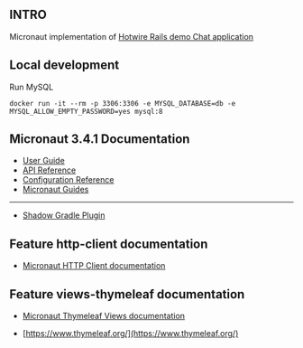 ## INTRO

Micronaut implementation of [Hotwire Rails demo Chat application](https://github.com/hotwired/hotwire-rails-demo-chat)

## Local development

Run MySQL
```
docker run -it --rm -p 3306:3306 -e MYSQL_DATABASE=db -e MYSQL_ALLOW_EMPTY_PASSWORD=yes mysql:8
```

## Micronaut 3.4.1 Documentation

- [User Guide](https://docs.micronaut.io/3.4.1/guide/index.html)
- [API Reference](https://docs.micronaut.io/3.4.1/api/index.html)
- [Configuration Reference](https://docs.micronaut.io/3.4.1/guide/configurationreference.html)
- [Micronaut Guides](https://guides.micronaut.io/index.html)
---

- [Shadow Gradle Plugin](https://plugins.gradle.org/plugin/com.github.johnrengelman.shadow)
## Feature http-client documentation

- [Micronaut HTTP Client documentation](https://docs.micronaut.io/latest/guide/index.html#httpClient)


## Feature views-thymeleaf documentation

- [Micronaut Thymeleaf Views documentation](https://micronaut-projects.github.io/micronaut-views/latest/guide/index.html#thymeleaf)

- [https://www.thymeleaf.org/](https://www.thymeleaf.org/)


